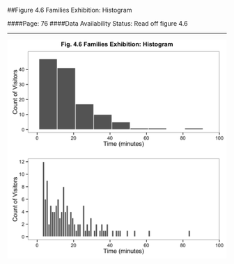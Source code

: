 ##Figure 4.6 Families Exhibition: Histogram

####Page: 76
####Data Availability Status: Read off figure 4.6
***
![`Families Exhibition: Histogram`](fig04-06_families-exhibition-histogram.png)



